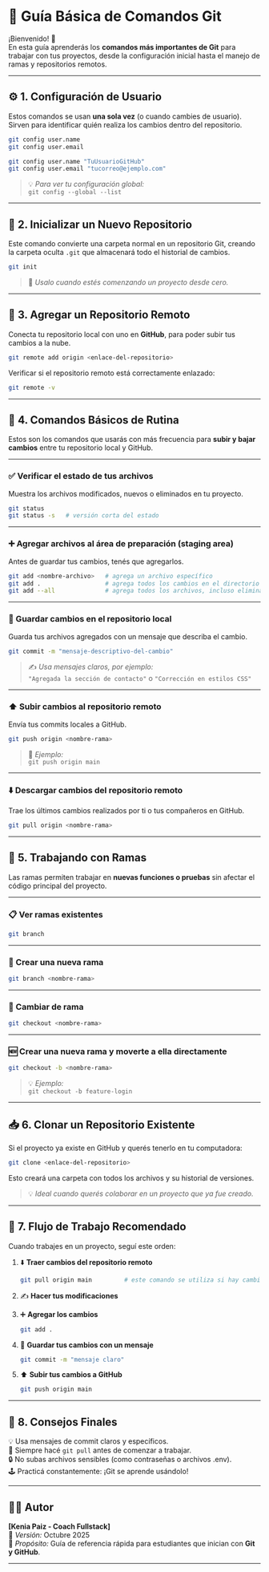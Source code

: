 # 🧠 Guía Básica de Comandos Git

¡Bienvenido! 👋  
En esta guía aprenderás los **comandos más importantes de Git** para trabajar con tus proyectos, desde la configuración inicial hasta el manejo de ramas y repositorios remotos.

---

## ⚙️ 1. Configuración de Usuario

Estos comandos se usan **una sola vez** (o cuando cambies de usuario).  
Sirven para identificar quién realiza los cambios dentro del repositorio.

```bash
git config user.name
git config user.email

git config user.name "TuUsuarioGitHub"
git config user.email "tucorreo@ejemplo.com"
```

> 💡 *Para ver tu configuración global:*  
> `git config --global --list`

---

## 🏁 2. Inicializar un Nuevo Repositorio

Este comando convierte una carpeta normal en un repositorio Git, creando la carpeta oculta `.git` que almacenará todo el historial de cambios.

```bash
git init
```

> 🧩 *Usalo cuando estés comenzando un proyecto desde cero.*

---

## 🔗 3. Agregar un Repositorio Remoto

Conecta tu repositorio local con uno en **GitHub**, para poder subir tus cambios a la nube.

```bash
git remote add origin <enlace-del-repositorio>
```

Verificar si el repositorio remoto está correctamente enlazado:
```bash
git remote -v
```

---

## 🧰 4. Comandos Básicos de Rutina

Estos son los comandos que usarás con más frecuencia para **subir y bajar cambios** entre tu repositorio local y GitHub.

---

### ✅ Verificar el estado de tus archivos
Muestra los archivos modificados, nuevos o eliminados en tu proyecto.

```bash
git status
git status -s   # versión corta del estado
```

---

### ➕ Agregar archivos al área de preparación (staging area)
Antes de guardar tus cambios, tenés que agregarlos.

```bash
git add <nombre-archivo>   # agrega un archivo específico
git add .                  # agrega todos los cambios en el directorio
git add --all              # agrega todos los archivos, incluso eliminados
```

---

### 💾 Guardar cambios en el repositorio local
Guarda tus archivos agregados con un mensaje que describa el cambio.

```bash
git commit -m "mensaje-descriptivo-del-cambio"
```

> ✍️ *Usa mensajes claros, por ejemplo:*  
> `"Agregada la sección de contacto"` o `"Corrección en estilos CSS"`

---

### ⬆️ Subir cambios al repositorio remoto
Envía tus commits locales a GitHub.

```bash
git push origin <nombre-rama>
```

> 🚀 *Ejemplo:*  
> `git push origin main`

---

### ⬇️ Descargar cambios del repositorio remoto
Trae los últimos cambios realizados por ti o tus compañeros en GitHub.

```bash
git pull origin <nombre-rama>
```

---

## 🌿 5. Trabajando con Ramas

Las ramas permiten trabajar en **nuevas funciones o pruebas** sin afectar el código principal del proyecto.

---

### 📋 Ver ramas existentes
```bash
git branch
```

---

### 🌱 Crear una nueva rama
```bash
git branch <nombre-rama>
```

---

### 🔄 Cambiar de rama
```bash
git checkout <nombre-rama>
```

---

### 🆕 Crear una nueva rama y moverte a ella directamente
```bash
git checkout -b <nombre-rama>
```

> 💡 *Ejemplo:*  
> `git checkout -b feature-login`

---

## 📥 6. Clonar un Repositorio Existente

Si el proyecto ya existe en GitHub y querés tenerlo en tu computadora:

```bash
git clone <enlace-del-repositorio>
```

Esto creará una carpeta con todos los archivos y su historial de versiones.

> 💡 *Ideal cuando querés colaborar en un proyecto que ya fue creado.*

---

## 🔄 7. Flujo de Trabajo Recomendado

Cuando trabajes en un proyecto, seguí este orden:

1. ⬇️ **Traer cambios del repositorio remoto**
   ```bash
   git pull origin main         # este comando se utiliza si hay cambios en la nube y lo bajas de manera local
   ```

2. ✍️ **Hacer tus modificaciones**

3. ➕ **Agregar los cambios**
   ```bash
   git add .
   ```

4. 💾 **Guardar tus cambios con un mensaje**
   ```bash
   git commit -m "mensaje claro"
   ```

5. ⬆️ **Subir tus cambios a GitHub**
   ```bash
   git push origin main
   ```

---

## 💬 8. Consejos Finales

💡 Usa mensajes de commit claros y específicos.  
🧠 Siempre hacé `git pull` antes de comenzar a trabajar.  
🔒 No subas archivos sensibles (como contraseñas o archivos .env).  
🕹️ Practicá constantemente: ¡Git se aprende usándolo!

---

## 👩‍💻 Autor

**[Kenia Paiz - Coach Fullstack]**  
📅 *Versión:* Octubre 2025  
📘 *Propósito:* Guía de referencia rápida para estudiantes que inician con **Git y GitHub**.

---